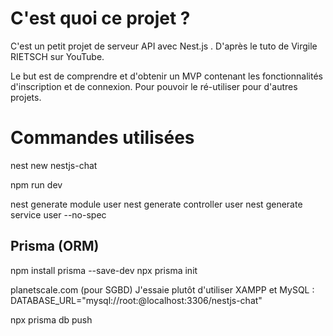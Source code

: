 # C'est quoi ce projet ?

C'est un petit projet de serveur API avec Nest.js .
D'après le tuto de Virgile RIETSCH sur YouTube.

Le but est de comprendre et d'obtenir un MVP contenant les fonctionnalités d'inscription et de connexion. Pour pouvoir le ré-utiliser pour d'autres projets.

# Commandes utilisées
nest new nestjs-chat

npm run dev

nest generate module user
nest generate controller user
nest generate service user --no-spec

## Prisma (ORM)
npm install prisma --save-dev
npx prisma init

planetscale.com (pour SGBD)
J'essaie plutôt d'utiliser XAMPP et MySQL :
DATABASE_URL="mysql://root:@localhost:3306/nestjs-chat"

npx prisma db push





